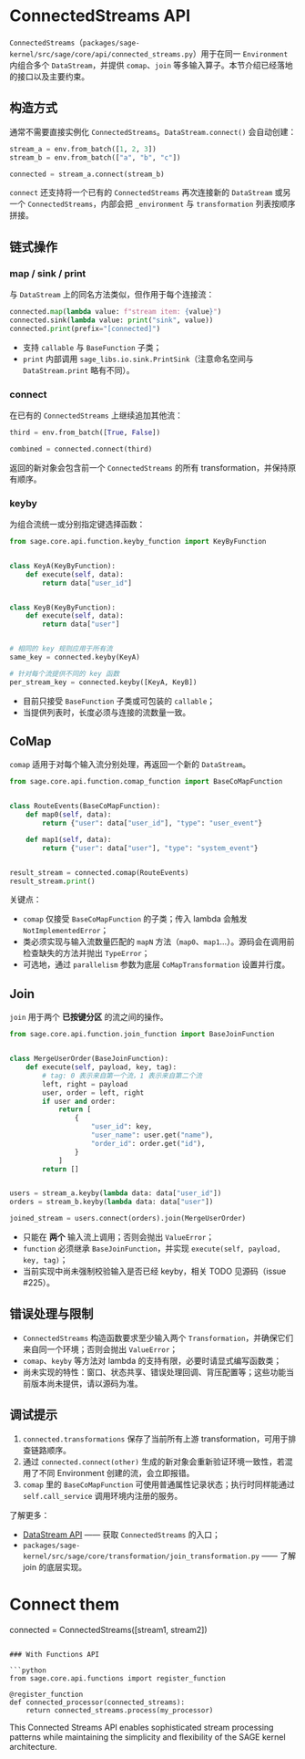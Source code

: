 # ConnectedStreams API

`ConnectedStreams`（`packages/sage-kernel/src/sage/core/api/connected_streams.py`）用于在同一 `Environment`
内组合多个 `DataStream`，并提供 `comap`、`join` 等多输入算子。本节介绍已经落地的接口以及主要约束。

## 构造方式

通常不需要直接实例化 `ConnectedStreams`。`DataStream.connect()` 会自动创建：

```python
stream_a = env.from_batch([1, 2, 3])
stream_b = env.from_batch(["a", "b", "c"])

connected = stream_a.connect(stream_b)
```

`connect` 还支持将一个已有的 `ConnectedStreams` 再次连接新的 `DataStream` 或另一个 `ConnectedStreams`，内部会把
`_environment` 与 `transformation` 列表按顺序拼接。

## 链式操作

### map / sink / print

与 `DataStream` 上的同名方法类似，但作用于每个连接流：

```python
connected.map(lambda value: f"stream item: {value}")
connected.sink(lambda value: print("sink", value))
connected.print(prefix="[connected]")
```

- 支持 `callable` 与 `BaseFunction` 子类；
- `print` 内部调用 `sage_libs.io.sink.PrintSink`（注意命名空间与 `DataStream.print` 略有不同）。

### connect

在已有的 `ConnectedStreams` 上继续追加其他流：

```python
third = env.from_batch([True, False])

combined = connected.connect(third)
```

返回的新对象会包含前一个 `ConnectedStreams` 的所有 transformation，并保持原有顺序。

### keyby

为组合流统一或分别指定键选择函数：

```python
from sage.core.api.function.keyby_function import KeyByFunction


class KeyA(KeyByFunction):
    def execute(self, data):
        return data["user_id"]


class KeyB(KeyByFunction):
    def execute(self, data):
        return data["user"]


# 相同的 key 规则应用于所有流
same_key = connected.keyby(KeyA)

# 针对每个流提供不同的 key 函数
per_stream_key = connected.keyby([KeyA, KeyB])
```

- 目前只接受 `BaseFunction` 子类或可包装的 `callable`；
- 当提供列表时，长度必须与连接的流数量一致。

## CoMap

`comap` 适用于对每个输入流分别处理，再返回一个新的 `DataStream`。

```python
from sage.core.api.function.comap_function import BaseCoMapFunction


class RouteEvents(BaseCoMapFunction):
    def map0(self, data):
        return {"user": data["user_id"], "type": "user_event"}

    def map1(self, data):
        return {"user": data["user"], "type": "system_event"}


result_stream = connected.comap(RouteEvents)
result_stream.print()
```

关键点：

- `comap` 仅接受 `BaseCoMapFunction` 的子类；传入 lambda 会触发 `NotImplementedError`；
- 类必须实现与输入流数量匹配的 `mapN` 方法（`map0`、`map1`…）。源码会在调用前检查缺失的方法并抛出 `TypeError`；
- 可选地，通过 `parallelism` 参数为底层 `CoMapTransformation` 设置并行度。

## Join

`join` 用于两个 **已按键分区** 的流之间的操作。

```python
from sage.core.api.function.join_function import BaseJoinFunction


class MergeUserOrder(BaseJoinFunction):
    def execute(self, payload, key, tag):
        # tag: 0 表示来自第一个流，1 表示来自第二个流
        left, right = payload
        user, order = left, right
        if user and order:
            return [
                {
                    "user_id": key,
                    "user_name": user.get("name"),
                    "order_id": order.get("id"),
                }
            ]
        return []


users = stream_a.keyby(lambda data: data["user_id"])
orders = stream_b.keyby(lambda data: data["user"])

joined_stream = users.connect(orders).join(MergeUserOrder)
```

- 只能在 **两个** 输入流上调用；否则会抛出 `ValueError`；
- `function` 必须继承 `BaseJoinFunction`，并实现 `execute(self, payload, key, tag)`；
- 当前实现中尚未强制校验输入是否已经 keyby，相关 TODO 见源码（issue #225）。

## 错误处理与限制

- `ConnectedStreams` 构造函数要求至少输入两个 `Transformation`，并确保它们来自同一个环境；否则会抛出 `ValueError`；
- `comap`、`keyby` 等方法对 lambda 的支持有限，必要时请显式编写函数类；
- 尚未实现的特性：窗口、状态共享、错误处理回调、背压配置等；这些功能当前版本尚未提供，请以源码为准。

## 调试提示

1. `connected.transformations` 保存了当前所有上游 transformation，可用于排查链路顺序。
1. 通过 `connected.connect(other)` 生成的新对象会重新验证环境一致性，若混用了不同 Environment 创建的流，会立即报错。
1. `comap` 里的 `BaseCoMapFunction` 可使用普通属性记录状态；执行时同样能通过 `self.call_service` 调用环境内注册的服务。

了解更多：

- [DataStream API](datastreams.md) —— 获取 `ConnectedStreams` 的入口；
- `packages/sage-kernel/src/sage/core/transformation/join_transformation.py` —— 了解 join 的底层实现。

# Connect them

connected = ConnectedStreams(\[stream1, stream2\])

````

### With Functions API

```python
from sage.core.api.functions import register_function

@register_function
def connected_processor(connected_streams):
    return connected_streams.process(my_processor)
````

This Connected Streams API enables sophisticated stream processing patterns while maintaining the
simplicity and flexibility of the SAGE kernel architecture.
